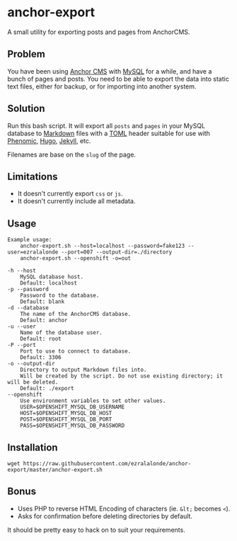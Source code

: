 # anchor-export

A small utility for exporting posts and pages from AnchorCMS.

## Problem

You have been using [Anchor CMS](https://anchorcms.com/) with [MySQL](http://www.mysql.com/)
for a while, and have a bunch of pages and posts. You need to be able to export the data into static
text files, either for backup, or for importing into another system.

## Solution

Run this bash script. It will export all `posts` and `pages` in
your MySQL database to [Markdown](https://en.wikipedia.org/wiki/Markdown)
files with a [TOML](hettps://github.com/toml-lang/toml) header suitable for
use with
[Phenomic](https://github.com/MoOx/phenomic),
[Hugo](https://gohugo.io),
[Jekyll](https://jekyllrb.com/),
etc.

Filenames are base on the `slug` of the page.

## Limitations

* It doesn't currently export `css` or `js`.
* It doesn't currently include all metadata.

## Usage


    Example usage:
        anchor-export.sh --host=localhost --password=fake123 --user=ezralalonde --port=007 --output-dir=./directory
        anchor-export.sh --openshift -o=out
    
    -h --host
        MySQL database host.
        Default: localhost
    -p --password
        Password to the database.
        Default: blank
    -d --database
        The name of the AnchorCMS database.
        Default: anchor
    -u --user
        Name of the database user.
        Default: root
    -P --port
        Port to use to connect to database.
        Default: 3306
    -o --output-dir	
        Directory to output Markdown files into.
        Will be created by the script. Do not use existing directory; it will be deleted.
        Default: ./export
    --openshift	
        Use environment variables to set other values.
        USER=$OPENSHIFT_MYSQL_DB_USERNAME
        HOST=$OPENSHIFT_MYSQL_DB_HOST
        POST=$OPENSHIFT_MYSQL_DB_PORT
        PASS=$OPENSHIFT_MYSQL_DB_PASSWORD

## Installation

    wget https://raw.githubusercontent.com/ezralalonde/anchor-export/master/anchor-export.sh

## Bonus

* Uses PHP to reverse HTML Encoding of characters (ie. `&lt;` becomes `<`).
* Asks for confirmation before deleting directories by default.

It should be pretty easy to hack on to suit your requirements.
